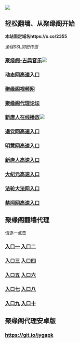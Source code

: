 
![](https://raw.githubusercontent.com/hao369/a/master/j.jpg)



## 轻松翻墙、从聚缘阁开始

**本站固定域名https://x.co/2355**

_全程SSL加密传送_






###  [聚缘阁-古典音乐](http://j1a.ijyg.izki.me/t-1-7)![](https://raw.githubusercontent.com/hao369/a/master/mianfei.gif)


### [动态网高速入口](https://6souqmk08e.execute-api.us-east-2.amazonaws.com/5/?id=2)

###  [聚缘阁视频网](http://v22a.ijyg.izki.me)

 ###  [聚缘阁代理论坛](https://x.co/jygbbs)

###  [新唐人在线播放](https://tn8k6hwij4.execute-api.us-east-2.amazonaws.com/x)![](https://raw.githubusercontent.com/hao369/a/master/benzoutuijian.gif)

### [退党网高速入口](https://6souqmk08e.execute-api.us-east-2.amazonaws.com/5/?id=8)

### [明慧网高速入口](https://6souqmk08e.execute-api.us-east-2.amazonaws.com/5/?id=3)

### [新唐人高速入口](https://6souqmk08e.execute-api.us-east-2.amazonaws.com/5/?id=5)

### [大纪元高速入口](https://6souqmk08e.execute-api.us-east-2.amazonaws.com/5/?id=7)

### [法轮大法网入口](https://6souqmk08e.execute-api.us-east-2.amazonaws.com/5/?id=15)

### [禁闻网高速入口](https://6souqmk08e.execute-api.us-east-2.amazonaws.com/5/?id=16)









## 聚缘阁翻墙代理 

请逐一点击

### **[入口一](https://s3.amazonaws.com/dtw/jyg.html)** **[入口二](http://21.lytewe.lirekit.eu/2)**

### **[入口三](https://s3-ap-southeast-1.amazonaws.com/jyg4/jyg.html)**  **[入口四](https://s3-ap-northeast-1.amazonaws.com/jyg9/jyg.html)**

### **[入口五](https://s3.ap-south-1.amazonaws.com/jyg5/jyg.html)**  **[入口六](https://s3-us-west-2.amazonaws.com/jyg7/jyg.html)**


###  **[入口七](https://s3-us-west-1.amazonaws.com/jyg6/jyg.html)**  **[入口八](https://s3-eu-west-1.amazonaws.com/jyg8/jyg.html)**


###  **[入口九](https://s3.eu-central-1.amazonaws.com/jyg3/jyg.html)**  **[入口十](https://s3-ap-southeast-2.amazonaws.com/jyg1/jyg.html)**

##  聚缘阁代理安卓版

### https://git.io/jygapk


